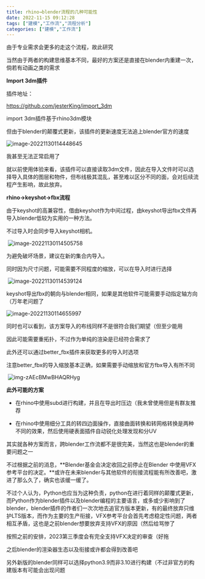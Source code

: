 ```yaml
---
title: rhino→blender流程的几种可能性
date: 2022-11-15 09:12:28
tags: ["建模","工作流","流程分析"]
categories: ["建模","工作流"]
---
```


由于专业需求会更多的走这个流程，故此研究

当然由于两者的构建思维基本不同，最好的方案还是直接在blender内重建一次，倘若有动画之类的需求

<!-- more -->

**Import 3dm插件**

插件地址：

https://github.com/jesterKing/import_3dm

import 3dm插件基于rhino3dm模块

但由于blender的颠覆式更新，该插件的更新速度无法追上blender官方的速度

![image-20221130114448645](./../../public/image/image-20221130114448645.png)        

我甚至无法正常启用了

就以前使用体验来看，该插件可以直接读取3dm文件，因此在导入文件时可以选择导入具体的图层和物件，但布线极其混乱，甚至难以区分不同的面，会对后续流程产生影响，故此放弃。

**rhino→keyshot→fbx流程**

由于keyshot的高兼容性，借由keyshot作为中间过程，由keyshot导出fbx文件再导入blender低较为实用的一种方法。

不过导入时会同步导入keyshot相机。

​                 ![image-20221130114505758](./../../public/image/image-20221130114505758.png)

为避免破坏场景，建议在新的集合内导入。

同时因为尺寸问题，可能需要不同程度的缩放，可以在导入时进行选择

​                 ![image-20221130114539124](./../../public/image/image-20221130114539124.png)

keyshot导出fbx的朝向与blender相同，如果是其他软件可能需要手动指定轴方向（万年老问题了

![image-20221130114655997](./../../public/image/image-20221130114655997.png)

同时也可以看到，该方案导入的布线同样不是很符合我们期望（但至少能用

因此可能需要重拓扑，不过作为单纯的渲染是已经符合需求了

此外还可以通过better_fbx插件来获取更多的导入时选项

注意better_fbx的导入缩放基本正确，如果需要手动缩放和官方fbx导入有所不同

​                 ![img-zAEcBMwBHAQRHyg](./../../public/image/zAEcBMwBHAQRHyg!.jpeg)

**此外可能的方案**

- 在rhino中使用subd进行构建，并且在导出时压边（我未曾使用但是有群友推荐

- 在rhino中使用细分工具的转四边面操作，直接曲面转换和转网格转换是两种不同的效果，然后使用硬表面插件自动锐化处理发现和分UV

其实就各种方案而言，跨blender工作流都不是很完美，当然这也是blender的重要问题之一

不过根据之前的消息，**Blender基金会决定收回之前停止在Blender 中使用VFX参考平台的决定。**或许在未来blender与其他软件的衔接流程能有所改善吧，激进了那么久了，确实也该缓一缓了。

不过个人认为，Python也应当为这种负责，python在进行着同样的颠覆式更新，而Python作为blender插件以及blender编程的主要语言，或多或少影响到了blender，blender插件的作者们一次次地去追官方版本更新，有的最终放弃只维护LTS版本，而作为主要的生产衔接，VFX参考平台会首先考虑稳定性问题，两者相互矛盾，这也是之前blender想要放弃支持VFX的原因（然后给骂惨了

按照之前的安排，2023第三季度会有完全支持VFX决定的审查（好拖

之后blender的渲染器生态以及衔接或许都会得到改善吧

另外新版的blender同样可以选择python3.9而非3.10进行构建（不过非官方的构建版本有可能会出现问题
